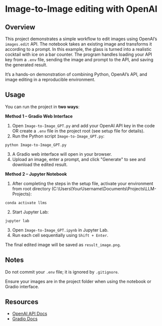 # Image-to-Image editing with OpenAI

## Overview

This project demonstrates a simple workflow to edit images using OpenAI’s `images.edit` API. The notebook takes an existing image and transforms it according to a prompt. In this example, the glass is turned into a realistic cocktail with ice on a bar counter. The program handles loading your API key from a `.env` file, sending the image and prompt to the API, and saving the generated result.

It’s a hands-on demonstration of combining Python, OpenAI’s API, and image editing in a reproducible environment. 

## Usage

You can run the project in **two ways**:

**Method 1 – Gradio Web Interface**  

1. Open `Image-to-Image_GPT.py` and add your OpenAI API key in the code OR create a `.env` file in the project root (see setup file for details).
2. Run the Python script `Image-to-Image_GPT.py`: 
```
python Image-to-Image_GPT.py
```
3. A Gradio web interface will open in your browser.  
4. Upload an image, enter a prompt, and click "Generate" to see and download the edited result.

**Method 2 – Jupyter Notebook**  

1. After completing the steps in the setup file, activate your environment from root directory (C:\Users\YourUsername\Documents\Projects\LLM-Projects):
```
conda activate llms
```
2. Start Jupyter Lab:
```
jupyter lab
```
3. Open `Image-to-Image_GPT.ipynb` in Jupyter Lab. 
4. Run each cell sequentially using `Shift + Enter`.  

The final edited image will be saved as `result_image.png`.

## Notes

Do not commit your `.env` file; it is ignored by `.gitignore`.  

Ensure your images are in the project folder when using the notebook or Gradio interface.

## Resources

- [OpenAI API Docs](https://platform.openai.com/docs/)  
- [Gradio Docs](https://gradio.app/docs/)  

